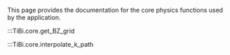 This page provides the documentation for the core physics functions used by the application.

:::TiBi.core.get_BZ_grid

:::TiBi.core.interpolate_k_path
